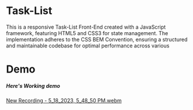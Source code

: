 # Task-List

This is a responsive Task-List Front-End created with a JavaScript framework, featuring HTML5 and CSS3 for state management. The implementation adheres to the CSS BEM Convention, ensuring a structured and maintainable codebase for optimal performance across various

# Demo

##### Here's Working demo
[New Recording - 5_18_2023, 5_48_50 PM.webm](https://github.com/mdsiamsheikh/Task-List/assets/97788837/baed1424-c0fd-4327-bb77-3d318a938784)
